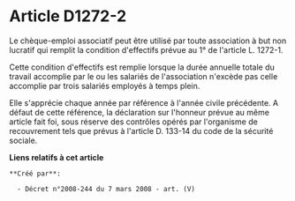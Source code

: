 # Article D1272-2

Le chèque-emploi associatif peut être utilisé par toute association à but non lucratif qui remplit la condition d'effectifs
prévue au 1° de l'article L. 1272-1. 

Cette condition d'effectifs est remplie lorsque la durée annuelle totale du travail accomplie par le ou les salariés de
l'association n'excède pas celle accomplie par trois salariés employés à temps plein. 

Elle s'apprécie chaque année par référence à l'année civile précédente. A défaut de cette référence, la déclaration sur
l'honneur prévue au même article fait foi, sous réserve des contrôles opérés par l'organisme de recouvrement tels que prévus
à l'article D. 133-14 du code de la sécurité sociale.

**Liens relatifs à cet article**

	**Créé par**:

	  - Décret n°2008-244 du 7 mars 2008 - art. (V)
